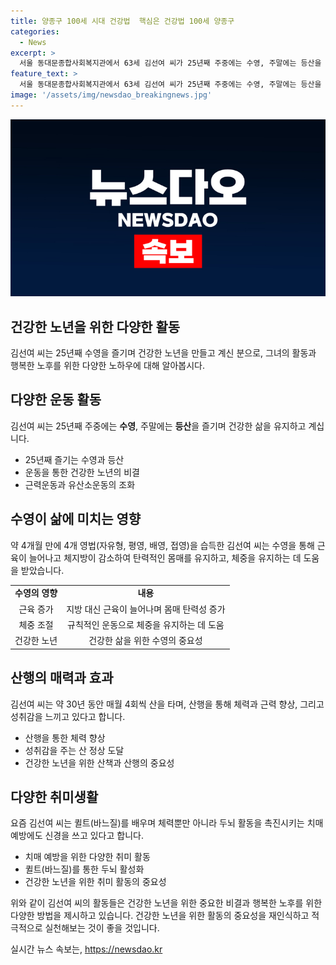 ```yaml
---
title: 양종구 100세 시대 건강법  핵심은 건강법 100세 양종구
categories:
  - News
excerpt: >
  서울 동대문종합사회복지관에서 63세 김선여 씨가 25년째 주중에는 수영, 주말에는 등산을 즐기며 건강한 삶을 유지하고 있다. 이와 더불어 남편과 함께 축구 경기를 응원하며 삶을 즐기는 김 씨의 활동에 주목하고 있다. 뿐만 아니라, 김 씨는 산을 오르며 체력을 기르고, 수영으로 운동을 유지하며 건강을 챙기고 있다. 그의 삶은 건강과 활기로 가득한 모습으로 행복과 행동력을 보여주며 주변 사람들에게 영감을 주고 있다.
feature_text: >
  서울 동대문종합사회복지관에서 63세 김선여 씨가 25년째 주중에는 수영, 주말에는 등산을 즐기며 건강한 삶을 유지하고 있다. 이와 더불어 남편과 함께 축구 경기를 응원하며 삶을 즐기는 김 씨의 활동에 주목하고 있다. 뿐만 아니라, 김 씨는 산을 오르며 체력을 기르고, 수영으로 운동을 유지하며 건강을 챙기고 있다. 그의 삶은 건강과 활기로 가득한 모습으로 행복과 행동력을 보여주며 주변 사람들에게 영감을 주고 있다.
image: '/assets/img/newsdao_breakingnews.jpg'
---
```


<p><img src="/assets/img/newsdao_breakingnews.jpg" alt="firstkoreanews 속보" /></p>

<h2 data-ke-size="size26">건강한 노년을 위한 다양한 활동</h2>

<p data-ke-size="size16">김선여 씨는 25년째 수영을 즐기며 건강한 노년을 만들고 계신 분으로, 그녀의 활동과 행복한 노후를 위한 다양한 노하우에 대해 알아봅시다.</p>

<h2 data-ke-size="size20">다양한 운동 활동</h2>

<p data-ke-size="size16">김선여 씨는 25년째 주중에는 <b>수영</b>, 주말에는 <b>등산</b>을 즐기며 건강한 삶을 유지하고 계십니다.</p>

<ul>
  <li>25년째 즐기는 수영과 등산</li>
  <li>운동을 통한 건강한 노년의 비결</li>
  <li>근력운동과 유산소운동의 조화</li>
</ul>

<h2 data-ke-size="size20">수영이 삶에 미치는 영향</h2>

<p data-ke-size="size16">약 4개월 만에 4개 영법(자유형, 평영, 배영, 접영)을 습득한 김선여 씨는 수영을 통해 근육이 늘어나고 체지방이 감소하여 탄력적인 몸매를 유지하고, 체중을 유지하는 데 도움을 받았습니다.</p>

<table>
  <tr>
    <td style="text-align: center; height: 17px;"><b>수영의 영향</b></td>
    <td style="text-align: center; height: 17px;"><b>내용</b></td>
  </tr>
  <tr>
    <td style="text-align: center;">근육 증가</td>
    <td style="text-align: center;">지방 대신 근육이 늘어나며 몸매 탄력성 증가</td>
  </tr>
  <tr>
    <td style="text-align: center;">체중 조절</td>
    <td style="text-align: center;">규칙적인 운동으로 체중을 유지하는 데 도움</td>
  </tr>
  <tr>
    <td style="text-align: center;">건강한 노년</td>
    <td style="text-align: center;">건강한 삶을 위한 수영의 중요성</td>
  </tr>
</table>

<h2 data-ke-size="size20">산행의 매력과 효과</h2>

<p data-ke-size="size16">김선여 씨는 약 30년 동안 매월 4회씩 산을 타며, 산행을 통해 체력과 근력 향상, 그리고 성취감을 느끼고 있다고 합니다.</p>

<ul>
  <li>산행을 통한 체력 향상</li>
  <li>성취감을 주는 산 정상 도달</li>
  <li>건강한 노년을 위한 산책과 산행의 중요성</li>
</ul>

<h2 data-ke-size="size20">다양한 취미생활</h2>

<p data-ke-size="size16">요즘 김선여 씨는 퀼트(바느질)를 배우며 체력뿐만 아니라 두뇌 활동을 촉진시키는 치매 예방에도 신경을 쓰고 있다고 합니다.</p>

<ul>
  <li>치매 예방을 위한 다양한 취미 활동</li>
  <li>퀼트(바느질)를 통한 두뇌 활성화</li>
  <li>건강한 노년을 위한 취미 활동의 중요성</li>
</ul>

<p data-ke-size="size16">위와 같이 김선여 씨의 활동들은 건강한 노년을 위한 중요한 비결과 행복한 노후를 위한 다양한 방법을 제시하고 있습니다. 건강한 노년을 위한 활동의 중요성을 재인식하고 적극적으로 실천해보는 것이 좋을 것입니다.</p>
실시간 뉴스 속보는, <a href="https://newsdao.kr" rel="dofollow">https://newsdao.kr</a>



